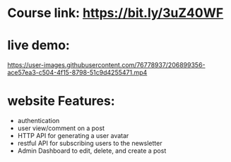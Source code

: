 # Course link: https://bit.ly/3uZ40WF


# live demo:
https://user-images.githubusercontent.com/76778937/206899356-ace57ea3-c504-4f15-8798-51c9d4255471.mp4


# website Features:
- authentication
- user view/comment on a post
- HTTP API for generating a user avatar 
- restful API for subscribing users to the newsletter
- Admin Dashboard to edit, delete, and create a post
